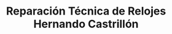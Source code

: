 ---
title: "Reparación Técnica de Relojes Hernando Castrillón"
url: /manizales/reparacion-tecnica-de-relojes-hernando-castrillon/
shop: Uhren
---